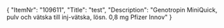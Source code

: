 {
  "ItemNr": "109611",
  "Title": "test",
  "Description": "Genotropin MiniQuick, pulv och vätska till inj-vätska, lösn. 0,8 mg Pfizer Innov"
}
